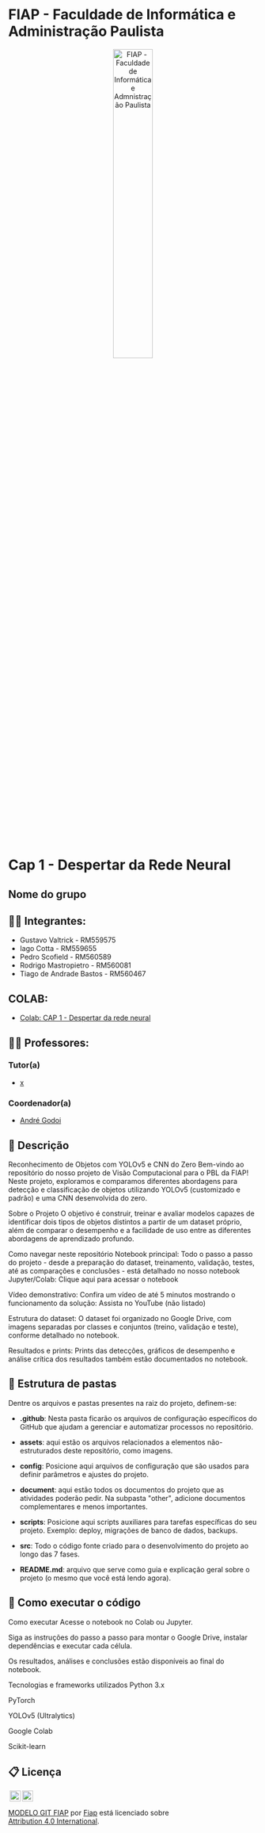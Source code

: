 # FIAP - Faculdade de Informática e Administração Paulista

<p align="center">
<a href= "https://www.fiap.com.br/"><img src="assets/logo-fiap.png" alt="FIAP - Faculdade de Informática e Admnistração Paulista" border="0" width=40% height=40%></a>
</p>

<br>

# Cap 1 - Despertar da Rede Neural

 ## Nome do grupo

## 👨‍🎓 Integrantes: 
- Gustavo Valtrick - RM559575
- Iago Cotta - RM559655
- Pedro Scofield - RM560589
- Rodrigo Mastropietro - RM560081
- Tiago de Andrade Bastos - RM560467

## COLAB: 
- <a href="https://www.linkedin.com/in/lucas-gomes-moreira-15a8452a](https://colab.research.google.com/drive/19U-WqYOjLCmZl3YhQJme6AXL-_HV-7Cc#scrollTo=yit0_eGzBT8U/">Colab: CAP 1 - Despertar da rede neural</a>

## 👩‍🏫 Professores:
### Tutor(a) 
- <a href="https://www.linkedin.com/in/lucas-gomes-moreira-15a8452a/">x</a>
### Coordenador(a)
- <a href="https://www.linkedin.com/in/profandregodoi/">André Godoi</a>


## 📜 Descrição
Reconhecimento de Objetos com YOLOv5 e CNN do Zero
Bem-vindo ao repositório do nosso projeto de Visão Computacional para o PBL da FIAP!
Neste projeto, exploramos e comparamos diferentes abordagens para detecção e classificação de objetos utilizando YOLOv5 (customizado e padrão) e uma CNN desenvolvida do zero.

Sobre o Projeto
O objetivo é construir, treinar e avaliar modelos capazes de identificar dois tipos de objetos distintos a partir de um dataset próprio, além de comparar o desempenho e a facilidade de uso entre as diferentes abordagens de aprendizado profundo.

Como navegar neste repositório
Notebook principal:
Todo o passo a passo do projeto - desde a preparação do dataset, treinamento, validação, testes, até as comparações e conclusões - está detalhado no nosso notebook Jupyter/Colab:
Clique aqui para acessar o notebook

Vídeo demonstrativo:
Confira um vídeo de até 5 minutos mostrando o funcionamento da solução:
Assista no YouTube (não listado)

Estrutura do dataset:
O dataset foi organizado no Google Drive, com imagens separadas por classes e conjuntos (treino, validação e teste), conforme detalhado no notebook.

Resultados e prints:
Prints das detecções, gráficos de desempenho e análise crítica dos resultados também estão documentados no notebook.

## 📁 Estrutura de pastas

Dentre os arquivos e pastas presentes na raiz do projeto, definem-se:

- <b>.github</b>: Nesta pasta ficarão os arquivos de configuração específicos do GitHub que ajudam a gerenciar e automatizar processos no repositório.

- <b>assets</b>: aqui estão os arquivos relacionados a elementos não-estruturados deste repositório, como imagens.

- <b>config</b>: Posicione aqui arquivos de configuração que são usados para definir parâmetros e ajustes do projeto.

- <b>document</b>: aqui estão todos os documentos do projeto que as atividades poderão pedir. Na subpasta "other", adicione documentos complementares e menos importantes.

- <b>scripts</b>: Posicione aqui scripts auxiliares para tarefas específicas do seu projeto. Exemplo: deploy, migrações de banco de dados, backups.

- <b>src</b>: Todo o código fonte criado para o desenvolvimento do projeto ao longo das 7 fases.

- <b>README.md</b>: arquivo que serve como guia e explicação geral sobre o projeto (o mesmo que você está lendo agora).

## 🔧 Como executar o código
Como executar
Acesse o notebook no Colab ou Jupyter.

Siga as instruções do passo a passo para montar o Google Drive, instalar dependências e executar cada célula.

Os resultados, análises e conclusões estão disponíveis ao final do notebook.

Tecnologias e frameworks utilizados
Python 3.x

PyTorch

YOLOv5 (Ultralytics)

Google Colab

Scikit-learn

## 📋 Licença

<img style="height:22px!important;margin-left:3px;vertical-align:text-bottom;" src="https://mirrors.creativecommons.org/presskit/icons/cc.svg?ref=chooser-v1"><img style="height:22px!important;margin-left:3px;vertical-align:text-bottom;" src="https://mirrors.creativecommons.org/presskit/icons/by.svg?ref=chooser-v1"><p xmlns:cc="http://creativecommons.org/ns#" xmlns:dct="http://purl.org/dc/terms/"><a property="dct:title" rel="cc:attributionURL" href="https://github.com/agodoi/template">MODELO GIT FIAP</a> por <a rel="cc:attributionURL dct:creator" property="cc:attributionName" href="https://fiap.com.br">Fiap</a> está licenciado sobre <a href="http://creativecommons.org/licenses/by/4.0/?ref=chooser-v1" target="_blank" rel="license noopener noreferrer" style="display:inline-block;">Attribution 4.0 International</a>.</p>
